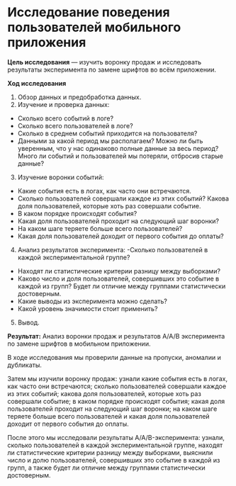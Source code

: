 # Исследование поведения пользователей мобильного приложения


**Цель исследования** — изучить воронку продаж и исследовать результаты эксперимента по замене шрифтов во всём приложении.

**Ход исследования**

1. Обзор данных и предобработка данных.
2. Изучение и проверка данных:
  - Сколько всего событий в логе?
  - Сколько всего пользователей в логе?
  - Сколько в среднем событий приходится на пользователя?
  - Данными за какой период мы располагаем? Можно ли быть уверенным, что у нас одинаково полные данные за весь период? Много ли событий и пользователей мы потеряли, отбросив старые данные?
3. Изучение воронки событий:
  - Какие события есть в логах, как часто они встречаются. 
  - Сколько пользователей совершали каждое из этих событий? Какова доля пользователей, которые хоть раз совершали событие.
  - В каком порядке происходят события? 
  - Какая доля пользователей проходит на следующий шаг воронки?
  - На каком шаге теряете больше всего пользователей?
  - Какая доля пользователей доходит от первого события до оплаты?
4. Анализ результатов эксперимента:
   -Сколько пользователей в каждой экспериментальной группе?
  - Находят ли статистические критерии разницу между выборками?
  - Каково число и доля пользователей, совершивших это событие в каждой из  групп? Будет ли отличие между группами статистически достоверным. 
  - Какие выводы из эксперимента можно сделать?
  - Какой уровень значимости стоит применить? 
5. Вывод.

**Результат:** Анализ воронки продаж и результатов A/A/B эксперимента по замене шрифтов в мобильном приложении.

В ходе исследования мы проверили данные на пропуски, аномалии и дубликаты.

Затем мы изучили воронку продаж: узнали какие события есть в логах, как часто они встречаются; сколько пользователей совершали каждое из этих событий; какова доля пользователей, которые хоть раз совершали событие; в каком порядке происходят события; какая доля пользователей проходит на следующий шаг воронки; на каком шаге теряете больше всего пользователей и какая доля пользователей доходит от первого события до оплаты.

После этого мы исследовали результаты A/A/B-эксперимента: узнали, сколько пользователей в каждой экспериментальной группе, находят ли статистические критерии разницу между выборками, выяснили число и долю пользователей, совершивших это событие в каждой из групп, а также будет ли отличие между группами статистически достоверным.
